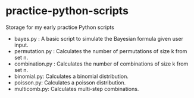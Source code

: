 # practice-python-scripts
Storage for my early practice Python scripts

- bayes.py : A basic script to simulate the Bayesian formula given user input.
- permutation.py : Calculates the number of permutations of size k from set n.
- combination.py : Calculates the number of combinations of size k from set n.
- binomial.py: Calculates a binomial distribution.
- poisson.py: Calculates a poisson distribution.
- multicomb.py: Calculates multi-step combinations.
